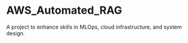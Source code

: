 # AWS_Automated_RAG
A project to enhance skills in MLOps, cloud infrastructure, and system design. 
